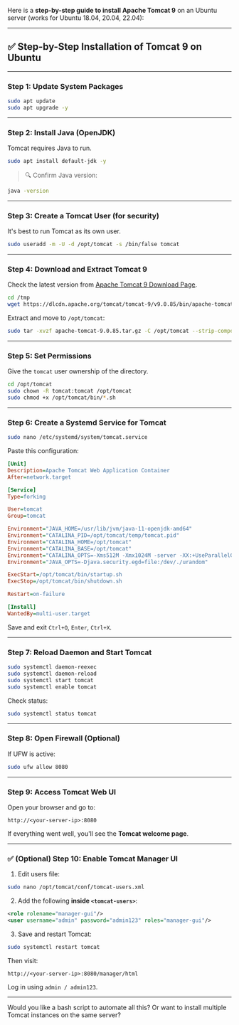 Here is a **step-by-step guide to install Apache Tomcat 9** on an Ubuntu server (works for Ubuntu 18.04, 20.04, 22.04):

---

## ✅ **Step-by-Step Installation of Tomcat 9 on Ubuntu**

---

### **Step 1: Update System Packages**
```bash
sudo apt update
sudo apt upgrade -y
```

---

### **Step 2: Install Java (OpenJDK)**
Tomcat requires Java to run.

```bash
sudo apt install default-jdk -y
```

> 🔍 Confirm Java version:
```bash
java -version
```

---

### **Step 3: Create a Tomcat User (for security)**
It's best to run Tomcat as its own user.

```bash
sudo useradd -m -U -d /opt/tomcat -s /bin/false tomcat
```

---

### **Step 4: Download and Extract Tomcat 9**
Check the latest version from [Apache Tomcat 9 Download Page](https://tomcat.apache.org/download-90.cgi).

```bash
cd /tmp
wget https://dlcdn.apache.org/tomcat/tomcat-9/v9.0.85/bin/apache-tomcat-9.0.85.tar.gz
```

Extract and move to `/opt/tomcat`:

```bash
sudo tar -xvzf apache-tomcat-9.0.85.tar.gz -C /opt/tomcat --strip-components=1
```

---

### **Step 5: Set Permissions**
Give the `tomcat` user ownership of the directory.

```bash
cd /opt/tomcat
sudo chown -R tomcat:tomcat /opt/tomcat
sudo chmod +x /opt/tomcat/bin/*.sh
```

---

### **Step 6: Create a Systemd Service for Tomcat**

```bash
sudo nano /etc/systemd/system/tomcat.service
```

Paste this configuration:

```ini
[Unit]
Description=Apache Tomcat Web Application Container
After=network.target

[Service]
Type=forking

User=tomcat
Group=tomcat

Environment="JAVA_HOME=/usr/lib/jvm/java-11-openjdk-amd64"
Environment="CATALINA_PID=/opt/tomcat/temp/tomcat.pid"
Environment="CATALINA_HOME=/opt/tomcat"
Environment="CATALINA_BASE=/opt/tomcat"
Environment="CATALINA_OPTS=-Xms512M -Xmx1024M -server -XX:+UseParallelGC"
Environment="JAVA_OPTS=-Djava.security.egd=file:/dev/./urandom"

ExecStart=/opt/tomcat/bin/startup.sh
ExecStop=/opt/tomcat/bin/shutdown.sh

Restart=on-failure

[Install]
WantedBy=multi-user.target
```

Save and exit `Ctrl+O`, `Enter`, `Ctrl+X`.

---

### **Step 7: Reload Daemon and Start Tomcat**
```bash
sudo systemctl daemon-reexec
sudo systemctl daemon-reload
sudo systemctl start tomcat
sudo systemctl enable tomcat
```

Check status:
```bash
sudo systemctl status tomcat
```

---

### **Step 8: Open Firewall (Optional)**
If UFW is active:

```bash
sudo ufw allow 8080
```

---

### **Step 9: Access Tomcat Web UI**
Open your browser and go to:

```
http://<your-server-ip>:8080
```

If everything went well, you'll see the **Tomcat welcome page**.

---

### ✅ (Optional) Step 10: Enable Tomcat Manager UI

1. Edit users file:

```bash
sudo nano /opt/tomcat/conf/tomcat-users.xml
```

2. Add the following **inside `<tomcat-users>`**:

```xml
<role rolename="manager-gui"/>
<user username="admin" password="admin123" roles="manager-gui"/>
```

3. Save and restart Tomcat:

```bash
sudo systemctl restart tomcat
```

Then visit:

```
http://<your-server-ip>:8080/manager/html
```

Log in using `admin / admin123`.

---

Would you like a bash script to automate all this? Or want to install multiple Tomcat instances on the same server?
